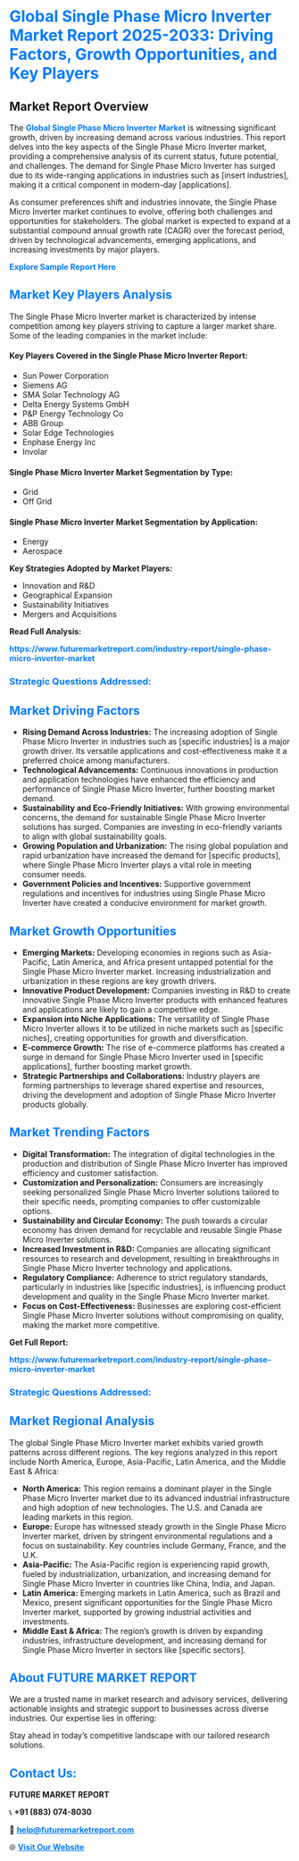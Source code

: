 <h1 style="color: #007BFF;">Global Single Phase Micro Inverter Market Report 2025-2033: Driving Factors, Growth Opportunities, and Key Players</h1>

<section id="overview">
<h2>Market Report Overview</h2>
<p>The <a href="https://www.futuremarketreport.com/industry-report/single-phase-micro-inverter-market" style="color: #007BFF; text-decoration: none;"><strong>Global Single Phase Micro Inverter Market</strong></a> is witnessing significant growth, driven by increasing demand across various industries. This report delves into the key aspects of the Single Phase Micro Inverter market, providing a comprehensive analysis of its current status, future potential, and challenges. The demand for Single Phase Micro Inverter has surged due to its wide-ranging applications in industries such as [insert industries], making it a critical component in modern-day [applications].</p>
<p>As consumer preferences shift and industries innovate, the Single Phase Micro Inverter market continues to evolve, offering both challenges and opportunities for stakeholders. The global market is expected to expand at a substantial compound annual growth rate (CAGR) over the forecast period, driven by technological advancements, emerging applications, and increasing investments by major players.</p>
</section>

<section id="overview">
<p><a href="https://www.futuremarketreport.com/request-sample/reportId=76329" style="color: #007BFF; text-decoration: none;"><strong>Explore Sample Report Here</strong></a></p>
</section>

<section id="key-players">
<h2 style="color: #007BFF;">Market Key Players Analysis</h2>
<p>The Single Phase Micro Inverter market is characterized by intense competition among key players striving to capture a larger market share. Some of the leading companies in the market include:</p>
<h4>Key Players Covered in the Single Phase Micro Inverter Report:</h4>
<ul><li>Sun Power Corporation</li><li>Siemens AG</li><li>SMA Solar Technology AG</li><li>Delta Energy Systems GmbH</li><li>P&amp;P Energy Technology Co</li><li>ABB Group</li><li>Solar Edge Technologies</li><li>Enphase Energy Inc</li><li>Involar</li></ul>
<h4>Single Phase Micro Inverter Market Segmentation by Type:</h4>
<ul><li>Grid</li><li>Off Grid</li></ul>

<h4>Single Phase Micro Inverter Market Segmentation by Application:</h4>
<ul><li>Energy</li><li>Aerospace</li></ul>
<p><strong>Key Strategies Adopted by Market Players:</strong></p>
<ul>
<li>Innovation and R&D</li>
<li>Geographical Expansion</li>
<li>Sustainability Initiatives</li>
<li>Mergers and Acquisitions</li>
</ul>
</section>

<section>
<p><strong>Read Full Analysis: </strong></p><a href="https://www.futuremarketreport.com/industry-report/single-phase-micro-inverter-market" style="color: #007BFF; text-decoration: none;"><strong>https://www.futuremarketreport.com/industry-report/single-phase-micro-inverter-market</strong></a>
<h3 style="color: #007BFF;">Strategic Questions Addressed:</h3>
</section>

<section id="driving-factors">
<h2 style="color: #007BFF;">Market Driving Factors</h2>
<ul>
<li><strong>Rising Demand Across Industries:</strong> The increasing adoption of Single Phase Micro Inverter in industries such as [specific industries] is a major growth driver. Its versatile applications and cost-effectiveness make it a preferred choice among manufacturers.</li>
<li><strong>Technological Advancements:</strong> Continuous innovations in production and application technologies have enhanced the efficiency and performance of Single Phase Micro Inverter, further boosting market demand.</li>
<li><strong>Sustainability and Eco-Friendly Initiatives:</strong> With growing environmental concerns, the demand for sustainable Single Phase Micro Inverter solutions has surged. Companies are investing in eco-friendly variants to align with global sustainability goals.</li>
<li><strong>Growing Population and Urbanization:</strong> The rising global population and rapid urbanization have increased the demand for [specific products], where Single Phase Micro Inverter plays a vital role in meeting consumer needs.</li>
<li><strong>Government Policies and Incentives:</strong> Supportive government regulations and incentives for industries using Single Phase Micro Inverter have created a conducive environment for market growth.</li>
</ul>
</section>

<section id="growth-opportunities">
<h2 style="color: #007BFF;">Market Growth Opportunities</h2>
<ul>
<li><strong>Emerging Markets:</strong> Developing economies in regions such as Asia-Pacific, Latin America, and Africa present untapped potential for the Single Phase Micro Inverter market. Increasing industrialization and urbanization in these regions are key growth drivers.</li>
<li><strong>Innovative Product Development:</strong> Companies investing in R&D to create innovative Single Phase Micro Inverter products with enhanced features and applications are likely to gain a competitive edge.</li>
<li><strong>Expansion into Niche Applications:</strong> The versatility of Single Phase Micro Inverter allows it to be utilized in niche markets such as [specific niches], creating opportunities for growth and diversification.</li>
<li><strong>E-commerce Growth:</strong> The rise of e-commerce platforms has created a surge in demand for Single Phase Micro Inverter used in [specific applications], further boosting market growth.</li>
<li><strong>Strategic Partnerships and Collaborations:</strong> Industry players are forming partnerships to leverage shared expertise and resources, driving the development and adoption of Single Phase Micro Inverter products globally.</li>
</ul>
</section>

<section id="trending-factors">
<h2 style="color: #007BFF;">Market Trending Factors</h2>
<ul>
<li><strong>Digital Transformation:</strong> The integration of digital technologies in the production and distribution of Single Phase Micro Inverter has improved efficiency and customer satisfaction.</li>
<li><strong>Customization and Personalization:</strong> Consumers are increasingly seeking personalized Single Phase Micro Inverter solutions tailored to their specific needs, prompting companies to offer customizable options.</li>
<li><strong>Sustainability and Circular Economy:</strong> The push towards a circular economy has driven demand for recyclable and reusable Single Phase Micro Inverter solutions.</li>
<li><strong>Increased Investment in R&D:</strong> Companies are allocating significant resources to research and development, resulting in breakthroughs in Single Phase Micro Inverter technology and applications.</li>
<li><strong>Regulatory Compliance:</strong> Adherence to strict regulatory standards, particularly in industries like [specific industries], is influencing product development and quality in the Single Phase Micro Inverter market.</li>
<li><strong>Focus on Cost-Effectiveness:</strong> Businesses are exploring cost-efficient Single Phase Micro Inverter solutions without compromising on quality, making the market more competitive.</li>
</ul>
</section>

<section>
<p><strong>Get Full Report: </strong></p><a href="https://www.futuremarketreport.com/industry-report/single-phase-micro-inverter-market" style="color: #007BFF; text-decoration: none;"><strong>https://www.futuremarketreport.com/industry-report/single-phase-micro-inverter-market</strong></a>
<h3 style="color: #007BFF;">Strategic Questions Addressed:</h3>
</section>


<section id="regional-analysis">
<h2 style="color: #007BFF;">Market Regional Analysis</h2>
<p>The global Single Phase Micro Inverter market exhibits varied growth patterns across different regions. The key regions analyzed in this report include North America, Europe, Asia-Pacific, Latin America, and the Middle East & Africa:</p>
<ul>
<li><strong>North America:</strong> This region remains a dominant player in the Single Phase Micro Inverter market due to its advanced industrial infrastructure and high adoption of new technologies. The U.S. and Canada are leading markets in this region.</li>
<li><strong>Europe:</strong> Europe has witnessed steady growth in the Single Phase Micro Inverter market, driven by stringent environmental regulations and a focus on sustainability. Key countries include Germany, France, and the U.K.</li>
<li><strong>Asia-Pacific:</strong> The Asia-Pacific region is experiencing rapid growth, fueled by industrialization, urbanization, and increasing demand for Single Phase Micro Inverter in countries like China, India, and Japan.</li>
<li><strong>Latin America:</strong> Emerging markets in Latin America, such as Brazil and Mexico, present significant opportunities for the Single Phase Micro Inverter market, supported by growing industrial activities and investments.</li>
<li><strong>Middle East & Africa:</strong> The region’s growth is driven by expanding industries, infrastructure development, and increasing demand for Single Phase Micro Inverter in sectors like [specific sectors].</li>
</ul>
</section>

<footer>
<h2 style="color: #007BFF;">About FUTURE MARKET REPORT</h2>
<p>We are a trusted name in market research and advisory services, delivering actionable insights and strategic support to businesses across diverse industries. Our expertise lies in offering:</p>

<p>Stay ahead in today’s competitive landscape with our tailored research solutions.</p>

<h2 style="color: #007BFF;">Contact Us:</h2>
<p><strong>FUTURE MARKET REPORT</strong></p>
<p>📞 <strong>+91 (883) 074-8030</strong></p>
<p>📧 <strong><a href="mailto:help@futuremarketreport.com" style="color: #007BFF;">help@futuremarketreport.com</a></strong></p>
<p>🌐 <strong><a href="https://www.futuremarketreport.com/" style="color: #007BFF;">Visit Our Website</a></strong></p>
</footer>